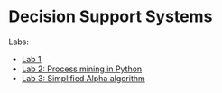# Decision Support Systems

Labs:
  - [Lab 1](lab1/README.md)
  - [Lab 2: Process mining in Python](lab2/README.md)
  - [Lab 3: Simplified Alpha algorithm](lab3/README.md)


